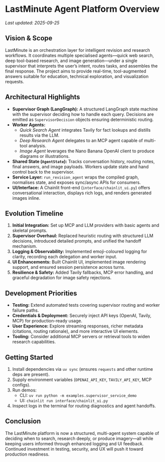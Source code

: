 # LastMinute Agent Platform Overview

_Last updated: 2025-09-25_

## Vision & Scope
LastMinute is an orchestration layer for intelligent revision and research workflows. It coordinates multiple specialised agents—quick web search, deep tool-based research, and image generation—under a single supervisor that interprets the user’s intent, routes tasks, and assembles the final response. The project aims to provide real-time, tool-augmented answers suitable for education, technical exploration, and visualization requests.

## Architectural Highlights
- **Supervisor Graph (LangGraph):** A structured LangGraph state machine with the supervisor deciding how to handle each query. Decisions are emitted as `SupervisorDecision` objects ensuring deterministic routing.
- **Worker Agents:**
  - *Quick Search Agent* integrates Tavily for fact lookups and distills results via the LLM.
  - *Deep Research Agent* delegates to an MCP agent capable of multi-tool analysis.
  - *Image Agent* leverages the Nano Banana OpenAI client to produce diagrams or illustrations.
- **Shared State (`AgentState`):** Tracks conversation history, routing notes, final answers, and image payloads. Workers update state and hand control back to the supervisor.
- **Service Layer:** `run_revision_agent` wraps the compiled graph, normalises state, and exposes sync/async APIs for consumers.
- **UI/Interface:** A Chainlit front-end (`interface/chainlit_ui.py`) offers conversational interaction, displays rich logs, and renders generated images inline.

## Evolution Timeline
1. **Initial Integration:** Set up MCP and LLM providers with basic agents and skeletal prompts.
2. **Supervisor Overhaul:** Replaced heuristic routing with structured LLM decisions, introduced detailed prompts, and unified the handoff mechanism.
3. **Logging & Observability:** Implemented emoji-coloured logging for clarity, recording each delegation and worker input.
4. **UI Enhancements:** Built Chainlit UI, implemented image rendering support, and ensured session persistence across turns.
5. **Resilience & Safety:** Added Tavily fallbacks, MCP error handling, and graceful degradation for image safety rejections.

## Development Priorities
- **Testing:** Extend automated tests covering supervisor routing and worker failure paths.
- **Credentials & Deployment:** Securely inject API keys (OpenAI, Tavily, MCP) for production-ready usage.
- **User Experience:** Explore streaming responses, richer metadata (citations, routing rationale), and more interactive UI elements.
- **Tooling:** Consider additional MCP servers or retrieval tools to widen research capabilities.

## Getting Started
1. Install dependencies via `uv sync` (ensures `requests` and other runtime deps are present).
2. Supply environment variables (`OPENAI_API_KEY`, `TAVILY_API_KEY`, MCP configs).
3. Run demos:
   - CLI: `uv run python -m examples.supervisor_service_demo`
   - UI: `chainlit run interface/chainlit_ui.py`
4. Inspect logs in the terminal for routing diagnostics and agent handoffs.

## Conclusion
The LastMinute platform is now a structured, multi-agent system capable of deciding when to search, research deeply, or produce imagery—all while keeping users informed through enhanced logging and UI feedback. Continued investment in testing, security, and UX will push it toward production readiness.
